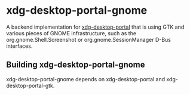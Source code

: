 # xdg-desktop-portal-gnome

A backend implementation for [xdg-desktop-portal](http://github.com/flatpak/xdg-desktop-portal)
that is using GTK and various pieces of GNOME infrastructure, such as the
org.gnome.Shell.Screenshot or org.gnome.SessionManager D-Bus interfaces.

## Building xdg-desktop-portal-gnome

xdg-desktop-portal-gnome depends on xdg-desktop-portal and xdg-desktop-portal-gtk.
